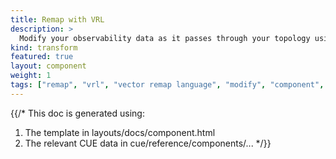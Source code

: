 ```yaml
---
title: Remap with VRL
description: >
  Modify your observability data as it passes through your topology using [Vector Remap Language](/docs/reference/vrl) (VRL)
kind: transform
featured: true
layout: component
weight: 1
tags: ["remap", "vrl", "vector remap language", "modify", "component", "transform"]
---
```


{{/*
This doc is generated using:

1. The template in layouts/docs/component.html
2. The relevant CUE data in cue/reference/components/...
*/}}
